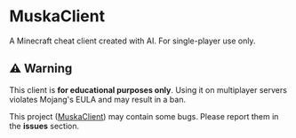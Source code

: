 # MuskaClient
A Minecraft cheat client created with AI. For single-player use only.
## ⚠️ Warning  
This client is **for educational purposes only**. Using it on multiplayer servers violates Mojang's EULA and may result in a ban.

This project ([MuskaClient](https://github.com/Game2280/MuskaClient)) may contain some bugs. Please report them in the **issues** section.
